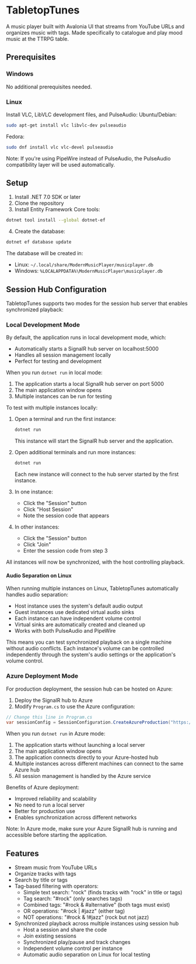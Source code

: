 # TabletopTunes
A music player built with Avalonia UI that streams from YouTube URLs and organizes music with tags. Made specifically to catalogue and play mood music at the TTRPG table.

## Prerequisites

### Windows
No additional prerequisites needed.

### Linux
Install VLC, LibVLC development files, and PulseAudio:
Ubuntu/Debian:
```bash
sudo apt-get install vlc libvlc-dev pulseaudio
```
Fedora:
```bash
sudo dnf install vlc vlc-devel pulseaudio
```

Note: If you're using PipeWire instead of PulseAudio, the PulseAudio compatibility layer will be used automatically.

## Setup

1. Install .NET 7.0 SDK or later
2. Clone the repository
3. Install Entity Framework Core tools:
```bash
dotnet tool install --global dotnet-ef
```
4. Create the database:
```bash
dotnet ef database update
```

The database will be created in:
- Linux: `~/.local/share/ModernMusicPlayer/musicplayer.db`
- Windows: `%LOCALAPPDATA%\ModernMusicPlayer\musicplayer.db`

## Session Hub Configuration

TabletopTunes supports two modes for the session hub server that enables synchronized playback:

### Local Development Mode
By default, the application runs in local development mode, which:
- Automatically starts a SignalR hub server on localhost:5000
- Handles all session management locally
- Perfect for testing and development

When you run `dotnet run` in local mode:
1. The application starts a local SignalR hub server on port 5000
2. The main application window opens
3. Multiple instances can be run for testing

To test with multiple instances locally:
1. Open a terminal and run the first instance:
   ```bash
   dotnet run
   ```
   This instance will start the SignalR hub server and the application.

2. Open additional terminals and run more instances:
   ```bash
   dotnet run
   ```
   Each new instance will connect to the hub server started by the first instance.

3. In one instance:
   - Click the "Session" button
   - Click "Host Session"
   - Note the session code that appears

4. In other instances:
   - Click the "Session" button
   - Click "Join"
   - Enter the session code from step 3

All instances will now be synchronized, with the host controlling playback.

#### Audio Separation on Linux
When running multiple instances on Linux, TabletopTunes automatically handles audio separation:
- Host instance uses the system's default audio output
- Guest instances use dedicated virtual audio sinks
- Each instance can have independent volume control
- Virtual sinks are automatically created and cleaned up
- Works with both PulseAudio and PipeWire

This means you can test synchronized playback on a single machine without audio conflicts. Each instance's volume can be controlled independently through the system's audio settings or the application's volume control.

### Azure Deployment Mode
For production deployment, the session hub can be hosted on Azure:
1. Deploy the SignalR hub to Azure
2. Modify `Program.cs` to use the Azure configuration:
```csharp
// Change this line in Program.cs
var sessionConfig = SessionConfiguration.CreateAzureProduction("https://your-azure-url.com");
```

When you run `dotnet run` in Azure mode:
1. The application starts without launching a local server
2. The main application window opens
3. The application connects directly to your Azure-hosted hub
4. Multiple instances across different machines can connect to the same Azure hub
5. All session management is handled by the Azure service

Benefits of Azure deployment:
- Improved reliability and scalability
- No need to run a local server
- Better for production use
- Enables synchronization across different networks

Note: In Azure mode, make sure your Azure SignalR hub is running and accessible before starting the application.

## Features
- Stream music from YouTube URLs
- Organize tracks with tags
- Search by title or tags
- Tag-based filtering with operators:
  - Simple text search: "rock" (finds tracks with "rock" in title or tags)
  - Tag search: "#rock" (only searches tags)
  - Combined tags: "#rock & #alternative" (both tags must exist)
  - OR operations: "#rock | #jazz" (either tag)
  - NOT operations: "#rock & !#jazz" (rock but not jazz)
- Synchronized playback across multiple instances using session hub
  - Host a session and share the code
  - Join existing sessions
  - Synchronized play/pause and track changes
  - Independent volume control per instance
  - Automatic audio separation on Linux for local testing
